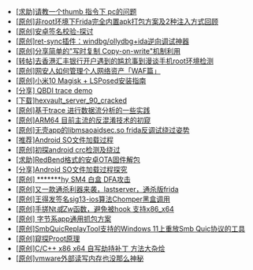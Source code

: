 + [[求助]请教一个thumb 指令下 pc的问题](https://bbs.kanxue.com/thread-277427.htm)
+ [[原创]非root环境下Frida完全内置apk打包方案及2种注入方式回顾](https://bbs.kanxue.com/thread-284482.htm)
+ [[原创]安卓签名校验-探讨](https://bbs.kanxue.com/thread-285647.htm)
+ [[原创]ret-sync插件：windbg/ollydbg+ida逆向调试神器](https://bbs.kanxue.com/thread-252634.htm)
+ [[原创]分享简单的"写时复制 Copy-on-write"机制利用](https://bbs.kanxue.com/thread-285331.htm)
+ [[转帖]去香港汇丰银行开户遇到的尴尬事到漫谈手机root环境检测](https://bbs.kanxue.com/thread-285754.htm)
+ [[原创]网安人如何管理个人网络资产「WAF篇」](https://bbs.kanxue.com/thread-285877.htm)
+ [[原创]小米10 Magisk + LSPosed安装指南](https://bbs.kanxue.com/thread-285114.htm)
+ [[分享] QBDI trace demo](https://bbs.kanxue.com/thread-285857.htm)
+ [[下载]hexvault_server_90_cracked](https://bbs.kanxue.com/thread-283770.htm)
+ [[原创]基于trace 进行数据流分析的一些实践](https://bbs.kanxue.com/thread-285243.htm)
+ [[原创]ARM64 目前主流的反混淆技术的初窥](https://bbs.kanxue.com/thread-285567.htm)
+ [[原创]无壳app的libmsaoaidsec.so frida反调试绕过姿势](https://bbs.kanxue.com/thread-285811.htm)
+ [[推荐]Android SO文件加载过程](https://bbs.kanxue.com/thread-285818.htm)
+ [[原创]初探android crc检测及绕过](https://bbs.kanxue.com/thread-285790.htm)
+ [[求助]RedBend格式的安卓OTA固件解包](https://bbs.kanxue.com/thread-285879.htm)
+ [[分享]Android  SO文件加载过程探究](https://bbs.kanxue.com/thread-285788.htm)
+ [[原创] *******hy SM4 白盒 DFA攻击](https://bbs.kanxue.com/thread-285313.htm)
+ [[原创]又一款通杀利器来袭，lastserver，通杀版frida](https://bbs.kanxue.com/thread-285762.htm)
+ [[原创]王得发签名sig13-ios算法Chomper黑盒调用](https://bbs.kanxue.com/thread-285666.htm)
+ [[原创]手搓Nt*或Zw*函数，避免被hook 支持x86_x64](https://bbs.kanxue.com/thread-284264.htm)
+ [[原创] 字节系app通用抓包方案](https://bbs.kanxue.com/thread-280165.htm)
+ [[原创]SmbQuicReplayTool支持的Windows 11上重放Smb Quic协议的工具](https://bbs.kanxue.com/thread-285880.htm)
+ [[原创]窥探Proot原理](https://bbs.kanxue.com/thread-285876.htm)
+ [[原创]C/C++ x86 x64 自写劫持补丁 方法大杂烩](https://bbs.kanxue.com/thread-282745.htm)
+ [[原创]vmware外部读写内存也没那么神秘](https://bbs.kanxue.com/thread-284956.htm)
